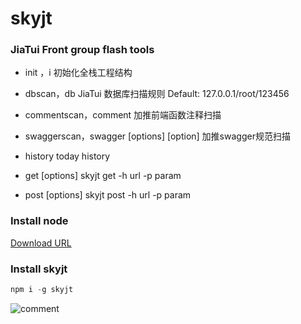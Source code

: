 # skyjt
### JiaTui Front group flash tools
* init ，i            													        初始化全栈工程结构
* dbscan，db								JiaTui 数据库扫描规则 Default: 127.0.0.1/root/123456

* commentscan，comment								     加推前端函数注释扫描

* swaggerscan，swagger  [options] [option]		加推swagger规范扫描

* history                                 								      today history

* get [options]                           							      skyjt get -h url -p param

* post [options]                          						         skyjt post -h url -p param

### Install node
[Download URL ](https://nodejs.org/en/download/current/)

### Install skyjt

```js
npm i -g skyjt
```
![comment](https://github.com/kongnet/sky/raw/master/screenShot/1.gif)
